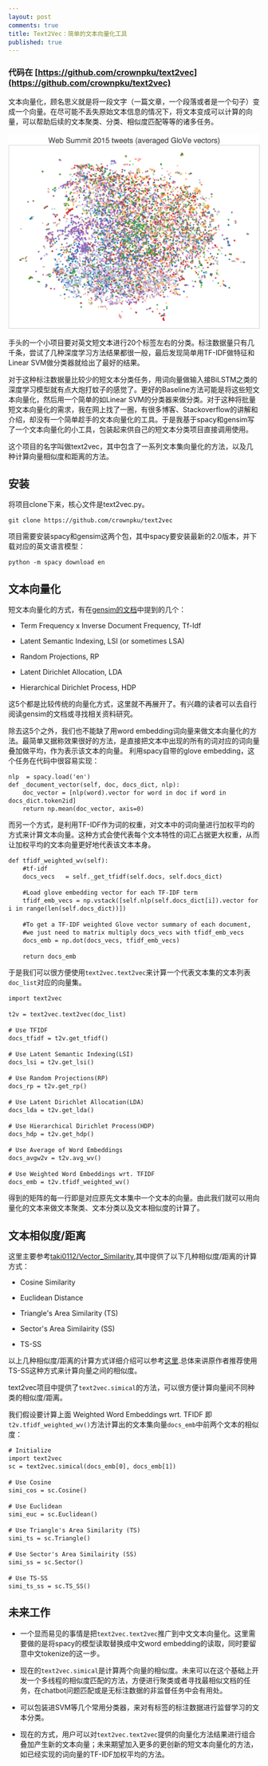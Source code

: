 ```yaml
---
layout: post
comments: true
title: Text2Vec：简单的文本向量化工具
published: true
---
```


### 代码在 [https://github.com/crownpku/text2vec](https://github.com/crownpku/text2vec)

文本向量化，顾名思义就是将一段文字（一篇文章，一个段落或者是一个句子）变成一个向量。在尽可能不丢失原始文本信息的情况下，将文本变成可以计算的向量，可以帮助后续的文本聚类、分类、相似度匹配等等的诸多任务。

![](/images/201803/3.png)

手头的一个小项目要对英文短文本进行20个标签左右的分类。标注数据量只有几千条，尝试了几种深度学习方法结果都很一般，最后发现简单用TF-IDF做特征和Linear SVM做分类器就给出了最好的结果。

对于这种标注数据量比较少的短文本分类任务，用词向量做输入接BiLSTM之类的深度学习模型就有点大炮打蚊子的感觉了。更好的Baseline方法可能是将这些短文本向量化，然后用一个简单的如Linear SVM的分类器来做分类。对于这种将批量短文本向量化的需求，我在网上找了一圈，有很多博客、Stackoverflow的讲解和介绍，却没有一个简单趁手的文本向量化的工具。于是我基于spacy和gensim写了一个文本向量化的小工具，包装起来供自己的短文本分类项目直接调用使用。

这个项目的名字叫做text2vec，其中包含了一系列文本集向量化的方法，以及几种计算向量相似度和距离的方法。

## 安装

将项目clone下来，核心文件是text2vec.py。
```
git clone https://github.com/crownpku/text2vec
```

项目需要安装spacy和gensim这两个包，其中spacy要安装最新的2.0版本，并下载对应的英文语言模型：
```
python -m spacy download en
```

## 文本向量化

短文本向量化的方式，有在[gensim的文档](https://radimrehurek.com/gensim/tut2.html)中提到的几个：

* Term Frequency x Inverse Document Frequency, Tf-Idf

* Latent Semantic Indexing, LSI (or sometimes LSA)

* Random Projections, RP

* Latent Dirichlet Allocation, LDA

* Hierarchical Dirichlet Process, HDP

这5个都是比较传统的向量化方式，这里就不再展开了。有兴趣的读者可以去自行阅读gensim的文档或寻找相关资料研究。

除去这5个之外，我们也不能缺了用word embedding词向量来做文本向量化的方法。最简单又据称效果很好的方法，是直接把文本中出现的所有的词对应的词向量叠加做平均，作为表示该文本的向量。
利用spacy自带的glove embedding，这个任务在代码中很容易实现：
```
nlp  = spacy.load('en')
def _document_vector(self, doc, docs_dict, nlp):
    doc_vector = [nlp(word).vector for word in doc if word in docs_dict.token2id]
    return np.mean(doc_vector, axis=0)
```

而另一个方式，是利用TF-IDF作为词的权重，对文本中的词向量进行加权平均的方式来计算文本向量。这种方式会使代表每个文本特性的词汇占据更大权重，从而让加权平均的文本向量更好地代表该文本本身。
```
def tfidf_weighted_wv(self):
    #tf-idf
    docs_vecs   = self._get_tfidf(self.docs, self.docs_dict)

    #Load glove embedding vector for each TF-IDF term
    tfidf_emb_vecs = np.vstack([self.nlp(self.docs_dict[i]).vector for i in range(len(self.docs_dict))])

    #To get a TF-IDF weighted Glove vector summary of each document, 
    #we just need to matrix multiply docs_vecs with tfidf_emb_vecs
    docs_emb = np.dot(docs_vecs, tfidf_emb_vecs)

    return docs_emb
```

于是我们可以很方便使用`text2vec.text2vec`来计算一个代表文本集的文本列表`doc_list`对应的向量集。
```
import text2vec

t2v = text2vec.text2vec(doc_list)

# Use TFIDF
docs_tfidf = t2v.get_tfidf()

# Use Latent Semantic Indexing(LSI)
docs_lsi = t2v.get_lsi()

# Use Random Projections(RP)
docs_rp = t2v.get_rp()

# Use Latent Dirichlet Allocation(LDA)
docs_lda = t2v.get_lda()

# Use Hierarchical Dirichlet Process(HDP)
docs_hdp = t2v.get_hdp()

# Use Average of Word Embeddings
docs_avgw2v = t2v.avg_wv()

# Use Weighted Word Embeddings wrt. TFIDF
docs_emb = t2v.tfidf_weighted_wv()
```

得到的矩阵的每一行即是对应原先文本集中一个文本的向量。由此我们就可以用向量化的文本来做文本聚类、文本分类以及文本相似度的计算了。


## 文本相似度/距离

这里主要参考[taki0112/Vector_Similarity](https://github.com/taki0112/Vector_Similarity),其中提供了以下几种相似度/距离的计算方式：

* Cosine Similarity

* Euclidean Distance

* Triangle's Area Similarity (TS)

* Sector's Area Similairity (SS)

* TS-SS

以上几种相似度/距离的计算方式详细介绍可以参考[这里](https://github.com/taki0112/Vector_Similarity/blob/master/README.md).总体来讲原作者推荐使用TS-SS这种方式来计算向量之间的相似度。

text2vec项目中提供了`text2vec.simical`的方法，可以很方便计算向量间不同种类的相似度/距离。

我们假设要计算上面 Weighted Word Embeddings wrt. TFIDF 即`t2v.tfidf_weighted_wv()`方法计算出的文本集向量`docs_emb`中前两个文本的相似度：

```
# Initialize
import text2vec
sc = text2vec.simical(docs_emb[0], docs_emb[1])

# Use Cosine
simi_cos = sc.Cosine()

# Use Euclidean
simi_euc = sc.Euclidean()

# Use Triangle's Area Similarity (TS)
simi_ts = sc.Triangle()

# Use Sector's Area Similairity (SS)
simi_ss = sc.Sector()

# Use TS-SS
simi_ts_ss = sc.TS_SS()
```

## 未来工作

* 一个显而易见的事情是把`text2vec.text2vec`推广到中文文本向量化。这里需要做的是将spacy的模型读取替换成中文word embedding的读取，同时要留意中文tokenize的这一步。

* 现在的`text2vec.simical`是计算两个向量的相似度。未来可以在这个基础上开发一个多线程的相似度匹配的方法，方便进行聚类或者寻找最相似文档的任务，在chatbot问题匹配或是无标注数据的非监督任务中会有用处。

* 可以包装进SVM等几个常用分类器，来对有标签的标注数据进行监督学习的文本分类。

* 现在的方式，用户可以对`text2vec.text2vec`提供的向量化方法结果进行组合叠加产生新的文本向量；未来期望加入更多的更创新的短文本向量化的方法，如已经实现的词向量的TF-IDF加权平均的方法。
